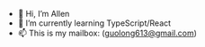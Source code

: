 - 👋 Hi, I’m Allen
- 🌱 I’m currently learning TypeScript/React
- 📫 This is my mailbox: (guolong613@gmail.com)
